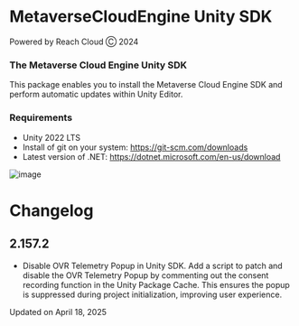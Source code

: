 # MetaverseCloudEngine Unity SDK
Powered by Reach Cloud Ⓒ 2024
### The Metaverse Cloud Engine Unity SDK
This package enables you to install the Metaverse Cloud Engine SDK and perform automatic updates within Unity Editor.

### Requirements
* Unity 2022 LTS
* Install of git on your system: https://git-scm.com/downloads
* Latest version of .NET: https://dotnet.microsoft.com/en-us/download

![image](https://user-images.githubusercontent.com/14853489/188254018-453aae49-a6a3-4e6e-8fd2-fe4bbf6310d1.png)

# Changelog

## 2.157.2
- Disable OVR Telemetry Popup in Unity SDK. Add a script to patch and disable the OVR Telemetry Popup by commenting out the consent recording function in the Unity Package Cache. This ensures the popup is suppressed during project initialization, improving user experience.

Updated on April 18, 2025
